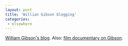 ```yaml
---
layout: post
title: 'Willian Gibson blogging'
categories:
 - elsewhere
---
```


<a href="http://www.williamgibsonbooks.com/blog/blog.asp">William Gibson's blog</a>. 
Also: <a href="http://www.nomaps.com">film documentary on Gibson</a>.

